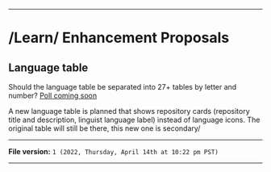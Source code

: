 
***

# /Learn/ Enhancement Proposals

## Language table

Should the language table be separated into 27+ tables by letter and number? [Poll coming soon](https://github.com/seanpm2001/Learn/Discussions/)

A new language table is planned that shows repository cards (repository title and description, linguist language label) instead of language icons. The original table will still be there, this new one is secondary/

***

**File version:** `1 (2022, Thursday, April 14th at 10:22 pm PST)`

***
